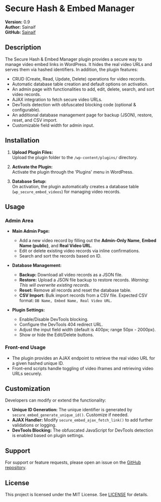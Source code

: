 # Secure Hash & Embed Manager

**Version:** 0.9  
**Author:** Sainaif  
**GitHub:** [Sainaif](https://github.com/Sainaif)

## Description

The Secure Hash & Embed Manager plugin provides a secure way to manage video embed links in WordPress. It hides the real video URLs and serves them via hashed identifiers. In addition, the plugin features:
- CRUD (Create, Read, Update, Delete) operations for video records.
- Automatic database table creation and default options on activation.
- An admin page with functionalities to add, edit, delete, search, and sort video records.
- AJAX integration to fetch secure video URLs.
- DevTools detection with obfuscated blocking code (optional & configurable).
- An additional database management page for backup (JSON), restore, reset, and CSV import.
- Customizable field width for admin input.

## Installation

1. **Upload Plugin Files:**  
   Upload the plugin folder to the `/wp-content/plugins/` directory.

2. **Activate the Plugin:**  
   Activate the plugin through the 'Plugins' menu in WordPress.

3. **Database Setup:**  
   On activation, the plugin automatically creates a database table (`wp_secure_embed_videos`) for managing video records.

## Usage

### Admin Area
- **Main Admin Page:**
  - Add a new video record by filling out the **Admin-Only Name**, **Embed Name (public)**, and **Real Video URL**.
  - Edit or delete existing video records via inline confirmations.
  - Search and sort the records based on ID.

- **Database Management:**
  - **Backup:** Download all video records as a JSON file.
  - **Restore:** Upload a JSON file backup to restore records. *Warning: This will overwrite existing records.*
  - **Reset:** Remove all records and reset the database table.
  - **CSV Import:** Bulk import records from a CSV file. Expected CSV format: `DB Name, Embed Name, Real Video URL`.

- **Plugin Settings:**
  - Enable/Disable DevTools blocking.
  - Configure the DevTools 404 redirect URL.
  - Adjust the input field width (default is 400px; range 50px - 2000px).
  - Show or hide the Edit/Delete buttons.

### Front-end Usage
- The plugin provides an AJAX endpoint to retrieve the real video URL for a given hashed unique ID.
- Front-end scripts handle toggling of video iframes and retrieving video URLs securely.

## Customization

Developers can modify or extend the functionality:
- **Unique ID Generation:** The unique identifier is generated by `secure_embed_generate_unique_id()`. Customize if needed.
- **AJAX Handler:** Modify `secure_embed_ajax_fetch_link()` to add further validations or logging.
- **DevTools Blocking:** The obfuscated JavaScript for DevTools detection is enabled based on plugin settings.

## Support

For support or feature requests, please open an issue on the [GitHub repository](https://github.com/Sainaif).

## License

This project is licensed under the MIT License. See [LICENSE](LICENSE) for details.